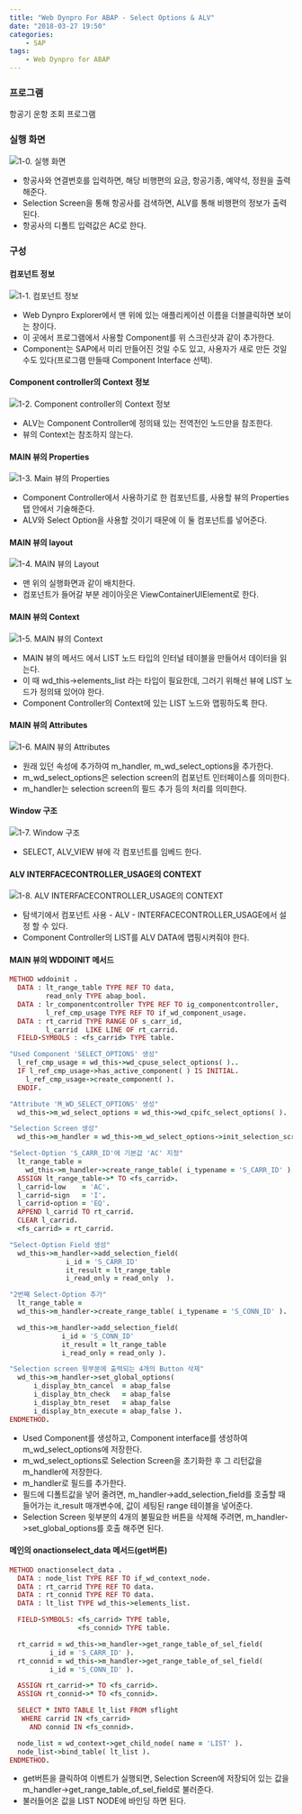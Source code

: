 ```yaml
---
title: "Web Dynpro For ABAP - Select Options & ALV"
date: "2018-03-27 19:50"
categories:
    - SAP
tags:
    - Web Dynpro for ABAP
---
```

### 프로그램
항공기 운항 조회 프로그램

### 실행 화면
![1-0. 실행 화면](https://user-images.githubusercontent.com/34618693/37965573-78a44c66-3200-11e8-9d09-107ead100354.PNG)
- 항공사와 연결번호를 입력하면, 해당 비행편의 요금, 항공기종, 예약석, 정원을 출력해준다.
- Selection Screen을 통해 항공사를 검색하면, ALV를 통해 비행편의 정보가 출력된다.
- 항공사의 디폴트 입력값은 AC로 한다.

### 구성
#### 컴포넌트 정보
![1-1. 컴포넌트 정보](https://user-images.githubusercontent.com/34618693/37964278-e3c94dca-31fb-11e8-937b-e6cf4617b02b.PNG)
- Web Dynpro Explorer에서 맨 위에 있는 애플리케이션 이름을 더블클릭하면 보이는 창이다.
- 이 곳에서 프로그램에서 사용할 Component를 위 스크린샷과 같이 추가한다.
- Component는 SAP에서 미리 만들어진 것일 수도 있고, 사용자가 새로 만든 것일 수도 있다(프로그램 만들때 Component Interface 선택).

#### Component controller의 Context 정보
![1-2. Component controller의 Context 정보](https://user-images.githubusercontent.com/34618693/37964527-cda067d0-31fc-11e8-80d5-fe8cd10b687d.PNG)
- ALV는 Component Controller에 정의돼 있는 전역전인 노드만을 참조한다.
- 뷰의 Context는 참조하지 않는다.

#### MAIN 뷰의 Properties
![1-3. Main 뷰의 Properties](https://user-images.githubusercontent.com/34618693/37965408-fd0a4e34-31ff-11e8-942f-4a3c0e66b718.PNG)
- Component Controller에서 사용하기로 한 컴포넌트를, 사용할 뷰의 Properties 탭 안에서 기술해준다.
- ALV와 Select Option을 사용할 것이기 때문에 이 둘 컴포넌트를 넣어준다.

#### MAIN 뷰의 layout
![1-4. MAIN 뷰의 Layout](https://user-images.githubusercontent.com/34618693/37965473-2f4bb36a-3200-11e8-9ec4-255c03079cac.PNG)
- 맨 위의 실행화면과 같이 배치한다.
- 컴포넌트가 들어갈 부분 레이아웃은 ViewContainerUIElement로 한다.

#### MAIN 뷰의 Context
![1-5. MAIN 뷰의 Context](https://user-images.githubusercontent.com/34618693/37965809-4f5bbc94-3201-11e8-841b-c25559bd30fb.PNG)
- MAIN 뷰의 메서드 에서 LIST 노드 타입의 인터널 테이블을 만들어서 데이터을 읽는다.
- 이 때 wd_this->elements_list 라는 타입이 필요한데, 그러기 위해선 뷰에 LIST 노드가 정의돼 있어야 한다.
- Component Controller의 Context에 있는 LIST 노드와 맵핑하도록 한다.

#### MAIN 뷰의 Attributes
![1-6. MAIN 뷰의 Attributes](https://user-images.githubusercontent.com/34618693/38001505-14fd5c26-3268-11e8-902c-ea6636564c9c.PNG)
- 원래 있던 속성에 추가하여 m_handler, m_wd_select_options을 추가한다.
- m_wd_select_options은 selection screen의 컴포넌트 인터페이스를 의미한다.
- m_handler는 selection screen의 필드 추가 등의 처리를 의미한다.

#### Window 구조
![1-7. Window 구조](https://user-images.githubusercontent.com/34618693/38001730-5950de06-3269-11e8-9dc5-28663a10b165.PNG)
- SELECT, ALV_VIEW 뷰에 각 컴포넌트를 임베드 한다.

#### ALV INTERFACECONTROLLER_USAGE의 CONTEXT
![1-8. ALV INTERFACECONTROLLER_USAGE의 CONTEXT](https://user-images.githubusercontent.com/34618693/38001846-146e5f24-326a-11e8-9445-8ebeb4bf14c8.png)
- 탐색기에서 컴포넌트 사용 - ALV - INTERFACECONTROLLER_USAGE에서 설정 할 수 있다.
- Component Controller의 LIST를 ALV DATA에 맵핑시켜줘야 한다.

#### MAIN 뷰의 WDDOINIT 메서드
```ruby
METHOD wddoinit .
  DATA : lt_range_table TYPE REF TO data,
         read_only TYPE abap_bool.
  DATA : lr_componentcontroller TYPE REF TO ig_componentcontroller,
         l_ref_cmp_usage TYPE REF TO if_wd_component_usage.
  DATA : rt_carrid TYPE RANGE OF s_carr_id,
         l_carrid  LIKE LINE OF rt_carrid.
  FIELD-SYMBOLS : <fs_carrid> TYPE table.

"Used Component 'SELECT_OPTIONS' 생성"
  l_ref_cmp_usage = wd_this->wd_cpuse_select_options( )..
  IF l_ref_cmp_usage->has_active_component( ) IS INITIAL.
    l_ref_cmp_usage->create_component( ).
  ENDIF.

"Attribute 'M_WD_SELECT_OPTIONS' 생성"
  wd_this->m_wd_select_options = wd_this->wd_cpifc_select_options( ).

"Selection Screen 생성"
  wd_this->m_handler = wd_this->m_wd_select_options->init_selection_screen( ).

"Select-Option 'S_CARR_ID'에 기본값 'AC' 지정"
  lt_range_table =
    wd_this->m_handler->create_range_table( i_typename = 'S_CARR_ID' ).
  ASSIGN lt_range_table->* TO <fs_carrid>.
  l_carrid-low    = 'AC'.
  l_carrid-sign   = 'I'.
  l_carrid-option = 'EQ'.
  APPEND l_carrid TO rt_carrid.
  CLEAR l_carrid.
  <fs_carrid> = rt_carrid.

"Select-Option Field 생성"
  wd_this->m_handler->add_selection_field(
              i_id = 'S_CARR_ID'
              it_result = lt_range_table
              i_read_only = read_only  ).

"2번째 Select-Option 추가"
  lt_range_table =
  wd_this->m_handler->create_range_table( i_typename = 'S_CONN_ID' ).

  wd_this->m_handler->add_selection_field(
             i_id = 'S_CONN_ID'
             it_result = lt_range_table
             i_read_only = read_only ).

"Selection screen 윗부분에 출력되는 4개의 Button 삭제"
  wd_this->m_handler->set_global_options(
      i_display_btn_cancel  = abap_false
      i_display_btn_check   = abap_false
      i_display_btn_reset   = abap_false
      i_display_btn_execute = abap_false ).
ENDMETHOD.
```
- Used Component를 생성하고, Component interface를 생성하여 m_wd_select_options에 저장한다.
- m_wd_select_options로 Selection Screen을 초기화한 후 그 리턴값을 m_handler에 저장한다.
- m_handler로 필드를 추가한다.
- 필드에 디폴트값을 넣어 줄려면, m_handler->add_selection_field를 호출할 때 들어가는 it_result 매개변수에, 값이 세팅된 range 테이블을 넣어준다.
- Selection Screen 윗부분의 4개의 불필요한 버튼을 삭제해 주려면, m_handler->set_global_options를 호출 해주면 된다.

#### 메인의 onactionselect_data 메서드(get버튼)
```ruby
METHOD onactionselect_data .
  DATA : node_list TYPE REF TO if_wd_context_node.
  DATA : rt_carrid TYPE REF TO data.
  DATA : rt_connid TYPE REF TO data.
  DATA : lt_list TYPE wd_this->elements_list.

  FIELD-SYMBOLS: <fs_carrid> TYPE table,
                 <fs_connid> TYPE table.

  rt_carrid = wd_this->m_handler->get_range_table_of_sel_field(
          i_id = 'S_CARR_ID' ).
  rt_connid = wd_this->m_handler->get_range_table_of_sel_field(
          i_id = 'S_CONN_ID' ).

  ASSIGN rt_carrid->* TO <fs_carrid>.
  ASSIGN rt_connid->* TO <fs_connid>.

  SELECT * INTO TABLE lt_list FROM sflight
   WHERE carrid IN <fs_carrid>
     AND connid IN <fs_connid>.

  node_list = wd_context->get_child_node( name = 'LIST' ).
  node_list->bind_table( lt_list ).
ENDMETHOD.
```
- get버튼을 클릭하여 이벤트가 실행되면, Selection Screen에 저장되어 있는 값을 m_handler->get_range_table_of_sel_field로 불러준다.
- 불러들어온 값을 LIST NODE에 바인딩 하면 된다.

